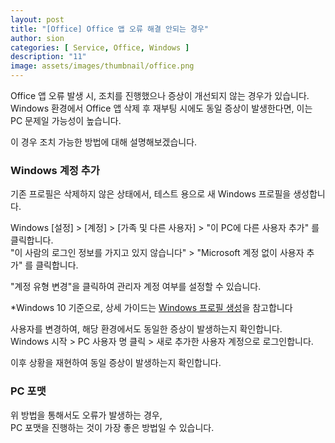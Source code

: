 ```yaml
---
layout: post
title: "[Office] Office 앱 오류 해결 안되는 경우"
author: sion
categories: [ Service, Office, Windows ]
description: "11"
image: assets/images/thumbnail/office.png
---
```


Office 앱 오류 발생 시, 조치를 진행했으나 증상이 개선되지 않는 경우가 있습니다.  
Windows 환경에서 Office 앱 삭제 후 재부팅 시에도 동일 증상이 발생한다면, 이는 PC 문제일 가능성이 높습니다.  

이 경우 조치 가능한 방법에 대해 설명해보겠습니다.  

### Windows 계정 추가

기존 프로필은 삭제하지 않은 상태에서, 테스트 용으로 새 Windows 프로필을 생성합니다.  

Windows [설정] > [계정] > [가족 및 다른 사용자] > "이 PC에 다른 사용자 추가" 를 클릭합니다.  
"이 사람의 로그인 정보를 가지고 있지 않습니다" > "Microsoft 계정 없이 사용자 추가" 를 클릭합니다.  

"계정 유형 변경"을 클릭하여 관리자 계정 여부를 설정할 수 있습니다.

*Windows 10 기준으로, 상세 가이드는 [Windows 프로필 생성]을 참고합니다

사용자를 변경하여, 해당 환경에서도 동일한 증상이 발생하는지 확인합니다.  
Windows 시작 > PC 사용자 명 클릭 > 새로 추가한 사용자 계정으로 로그인합니다.

이후 상황을 재현하여 동일 증상이 발생하는지 확인합니다.


### PC 포맷

위 방법을 통해서도 오류가 발생하는 경우,  
PC 포맷을 진행하는 것이 가장 좋은 방법일 수 있습니다.



[Windows 프로필 생성]: ("https://support.microsoft.com/ko-kr/windows/create-a-local-user-or-administrator-account-in-windows-20de74e0-ac7f-3502-a866-32915af2a34d#:~:text=check%20your%20version.-,Create%20a%20local%20user%20account,user%20without%20a%20Microsoft%20account")